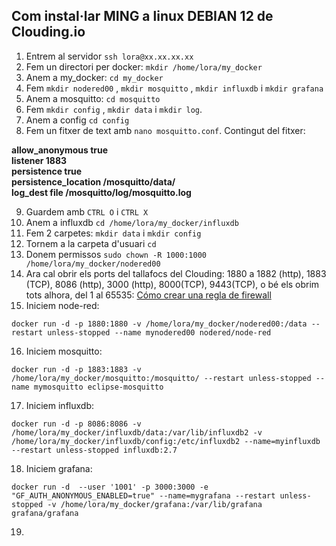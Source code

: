 ## Com instal·lar MING a linux DEBIAN 12 de Clouding.io

1. Entrem al servidor `ssh lora@xx.xx.xx.xx`
2. Fem un directori per docker: `mkdir /home/lora/my_docker`
3. Anem a my_docker: `cd my_docker`
4. Fem `mkdir nodered00` , `mkdir mosquitto` , `mkdir influxdb` i `mkdir grafana`
5. Anem a mosquitto: `cd mosquitto`
6. Fem `mkdir config` , `mkdir data` i `mkdir log`.
7. Anem a config `cd config`
8. Fem un fitxer de text amb `nano mosquitto.conf`. Contingut del fitxer:

**allow\_anonymous true**  
**listener 1883**  
**persistence true**  
**persistence\_location /mosquitto/data/**  
**log\_dest file /mosquitto/log/mosquitto.log**

9. Guardem amb `CTRL O` i `CTRL X`
10. Anem a influxdb `cd /home/lora/my_docker/influxdb`
11. Fem 2 carpetes: `mkdir data` i `mkdir config`
12. Tornem a la carpeta d'usuari `cd`
13. Donem permissos `sudo chown -R 1000:1000 /home/lora/my_docker/nodered00`
14. Ara cal obrir els ports del tallafocs del Clouding: 1880 a 1882 (http), 1883 (TCP), 8086 (http), 3000 (http), 8000(TCP), 9443(TCP), o bé els obrim tots alhora, del 1 al 65535: [Cómo crear una regla de firewall](https://help.clouding.io/hc/es/articles/360013590619-C%C3%B3mo-crear-una-regla-de-firewall?source=search&auth_token=eyJhbGciOiJIUzI1NiJ9.eyJhY2NvdW50X2lkIjo5MTkwNjIsInVzZXJfaWQiOjg4OTE1Mjg2ODIwMTIsInRpY2tldF9pZCI6MTM3ODk0LCJjaGFubmVsX2lkIjo2MywidHlwZSI6IlNFQVJDSCIsImV4cCI6MTY4OTkzOTAwM30._PUWPiBGeIBxDHqkOe13fSWbpmeo2PIiIE_FTvIBONs)
15. Iniciem node-red:

`docker run -d -p 1880:1880 -v /home/lora/my_docker/nodered00:/data --restart unless-stopped --name mynodered00 nodered/node-red`

16. Iniciem mosquitto:
    
`docker run -d -p 1883:1883 -v /home/lora/my_docker/mosquitto:/mosquitto/ --restart unless-stopped --name mymosquitto eclipse-mosquitto`
    
17. Iniciem influxdb:

`docker run -d -p 8086:8086 -v /home/lora/my_docker/influxdb/data:/var/lib/influxdb2 -v /home/lora/my_docker/influxdb/config:/etc/influxdb2 --name=myinfluxdb --restart unless-stopped influxdb:2.7`

18. Iniciem grafana:

`docker run -d  --user '1001' -p 3000:3000 -e "GF_AUTH_ANONYMOUS_ENABLED=true" --name=mygrafana --restart unless-stopped -v /home/lora/my_docker/grafana:/var/lib/grafana grafana/grafana`
   
19.  
